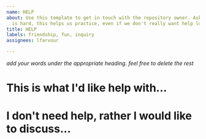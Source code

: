 ```yaml
---
name: HELP
about: Use this template to get in touch with the repository owner. Asking for help
  is hard, this helps us practice, even if we don't really want help lol
title: HELP
labels: friendship, fun, inquiry
assignees: lfarvour

---
```


_add your words under the appropriate heading. feel free to delete the rest_

# This is what I'd like help with...

# I don't need help, rather I would like to discuss...
